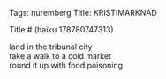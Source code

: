 Tags: nuremberg
Title: KRISTIMARKNAD
  
Title:# (haiku 178780747313)  
  
land in the tribunal city  
take a walk to a cold market  
round it up with food poisoning
